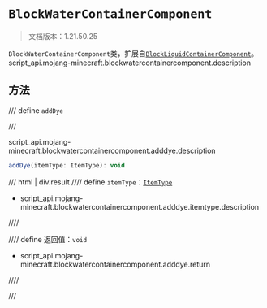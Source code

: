 # `BlockWaterContainerComponent`

> 文档版本：1.21.50.25

`BlockWaterContainerComponent`类，扩展自[`BlockLiquidContainerComponent`](./blockliquidcontainercomponent.md)。script_api.mojang-minecraft.blockwatercontainercomponent.description

## 方法

/// define
`addDye`


///

script_api.mojang-minecraft.blockwatercontainercomponent.adddye.description

```js
addDye(itemType: ItemType): void
```

/// html | div.result
//// define
`itemType`：[`ItemType`](./itemtype.md)

- script_api.mojang-minecraft.blockwatercontainercomponent.adddye.itemtype.description


////

//// define
返回值：`void`

- script_api.mojang-minecraft.blockwatercontainercomponent.adddye.return


////

///


